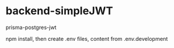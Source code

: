 # backend-simpleJWT
prisma-postgres-jwt


npm install, then create .env files, content from .env.development
